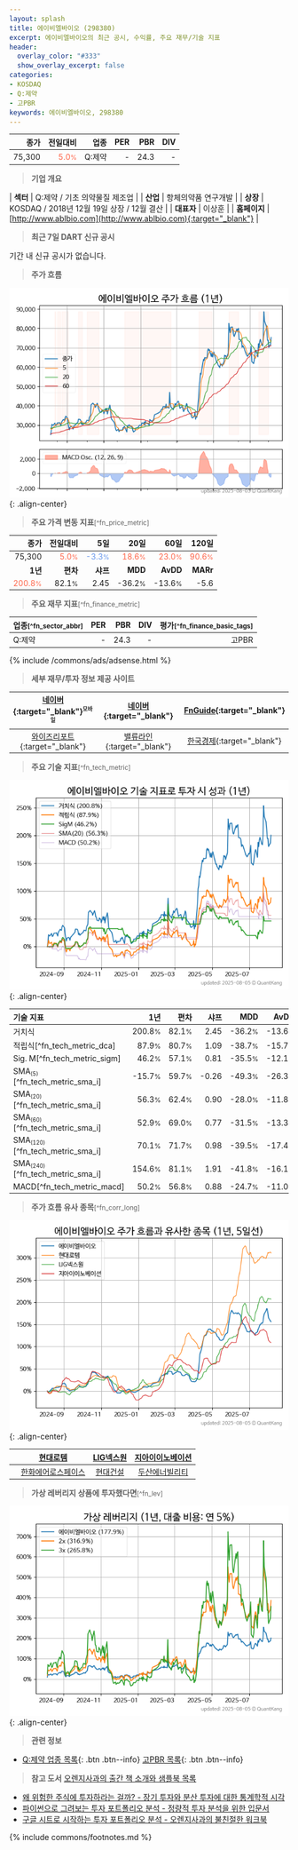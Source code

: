 ```yaml
---
layout: splash
title: 에이비엘바이오 (298380)
excerpt: 에이비엘바이오의 최근 공시, 수익률, 주요 재무/기술 지표
header:
  overlay_color: "#333"
  show_overlay_excerpt: false
categories:
- KOSDAQ
- Q:제약
- 고PBR
keywords: 에이비엘바이오, 298380
---
```


| **종가** | **전일대비** | **업종** | **PER** | **PBR** | **DIV** |
| -------: | -----------: | -------: | ------: | ------: | ------: |
| 75,300 | <span style="color: tomato">5.0<small>%</small></span> | Q:제약 | - | 24.3 | - |

<!-- more -->


> **기업 개요**<a id="company"></a>

| <span style="white-space:nowrap;">**섹터**</span> | Q:제약 / 기초 의약물질 제조업 |
| <span style="white-space:nowrap;">**산업**</span> | 항체의약품 연구개발 |
| <span style="white-space:nowrap;">**상장**</span> | KOSDAQ / 2018년 12월 19일 상장 / 12월 결산 |
| <span style="white-space:nowrap;">**대표자**</span> | 이상훈 |
| <span style="white-space:nowrap;">**홈페이지**</span> | [http://www.ablbio.com](http://www.ablbio.com){:target="_blank"} |


> **최근 7일 DART 신규 공시**<a id="dart"></a>

기간 내 신규 공시가 없습니다.


> **주가 흐름**<a id="price"></a>

![298380](/stock/images/298380.png){: .align-center}


> **주요 가격 변동 지표**<small>[^fn_price_metric]</small>

| **종가** | **전일대비** | **5일** | **20일** | **60일** | **120일** |
| -------: | -----------: | ------: | -------: | -------: | --------: |
| 75,300 | <span style="color: tomato">5.0<small>%</small></span> | <span style="color: cornflowerblue">-3.3<small>%</small></span> | <span style="color: tomato">18.6<small>%</small></span> | <span style="color: tomato">23.0<small>%</small></span> | <span style="color: tomato">90.6<small>%</small></span> |
| **1년** | **편차** | **샤프** | **MDD** | **AvDD** | **MARr** |
| <span style="color: tomato">200.8<small>%</small></span> | 82.1<small>%</small> | 2.45 | -36.2<small>%</small> | -13.6<small>%</small> | -5.6 |


> **주요 재무 지표**<small>[^fn_finance_metric]</small>

| **업종**<small>[^fn_sector_abbr]</small> | **PER** | **PBR** | **DIV** | **평가**<small>[^fn_finance_basic_tags]</small> |
| :--------------------------------------- | ------: | ------: | ------: | ----------------------------------------------: |
| Q:제약 | - | 24.3 | - | 고PBR |



{% include /commons/ads/adsense.html %}

> **세부 재무/투자 정보 제공 사이트**

| [네이버](https://m.stock.naver.com/domestic/stock/298380/finance/summary){:target="_blank"}<sup><small>모바일</small></sup> | [네이버](https://finance.naver.com/item/coinfo.naver?code=298380){:target="_blank"} | [FnGuide](https://comp.fnguide.com/SVO2/ASP/SVD_Invest.asp?gicode=A298380&MenuYn=Y){:target="_blank"} |
| :---: | :---: | :---: |
| [와이즈리포트](https://comp.wisereport.co.kr/company/c1040001.aspx?cmp_cd=298380){:target="_blank"} | [밸류라인](https://www.valueline.co.kr/finance/summary/298380){:target="_blank"} | [한국경제](https://markets.hankyung.com/stock/298380/financial-summary){:target="_blank"} |


> **주요 기술 지표**<small>[^fn_tech_metric]</small>


![298380](/stock/images/298380_tech.png){: .align-center}

| **기술 지표** | **1년** | **편차** | **샤프** | **MDD** | **AvDD** |
| :------------ | ------: | -----------: | -------: | ------: | -------: |
| 거치식 | 200.8<small>%</small> | 82.1<small>%</small> | 2.45 | -36.2<small>%</small> | -13.6<small>%</small> |
| 적립식[^fn_tech_metric_dca] | 87.9<small>%</small> | 80.7<small>%</small> | 1.09 | -38.7<small>%</small> | -15.7<small>%</small> |
| Sig. M[^fn_tech_metric_sigm] | 46.2<small>%</small> | 57.1<small>%</small> | 0.81 | -35.5<small>%</small> | -12.1<small>%</small> |
| SMA<small><sub>(5)</sub></small>[^fn_tech_metric_sma_i] | -15.7<small>%</small> | 59.7<small>%</small> | -0.26 | -49.3<small>%</small> | -26.3<small>%</small> |
| SMA<small><sub>(20)</sub></small>[^fn_tech_metric_sma_i] | 56.3<small>%</small> | 62.4<small>%</small> | 0.90 | -28.0<small>%</small> | -11.8<small>%</small> |
| SMA<small><sub>(60)</sub></small>[^fn_tech_metric_sma_i] | 52.9<small>%</small> | 69.0<small>%</small> | 0.77 | -31.5<small>%</small> | -13.3<small>%</small> |
| SMA<small><sub>(120)</sub></small>[^fn_tech_metric_sma_i] | 70.1<small>%</small> | 71.7<small>%</small> | 0.98 | -39.5<small>%</small> | -17.4<small>%</small> |
| SMA<small><sub>(240)</sub></small>[^fn_tech_metric_sma_i] | 154.6<small>%</small> | 81.1<small>%</small> | 1.91 | -41.8<small>%</small> | -16.1<small>%</small> |
| MACD[^fn_tech_metric_macd] | 50.2<small>%</small> | 56.8<small>%</small> | 0.88 | -24.7<small>%</small> | -11.0<small>%</small> |


> **주가 흐름 유사 종목**<a id="corr"></a><small>[^fn_corr_long]</small>

![298380](/stock/images/298380_corr.png){: .align-center}

|       | [현대로템](/064350/) | [LIG넥스원](/079550/) | [지아이이노베이션](/358570/) |
| :---: | :------------------------------------: | :------------------------------------: | :------------------------------------: |
|       | [한화에어로스페이스](/012450/) | [현대건설](/000720/) | [두산에너빌리티](/034020/) |


> **가상 레버리지 상품에 투자했다면**<a id="2x"></a><small>[^fn_lev]</small>

![298380](/stock/images/298380_2x.png){: .align-center}


> **관련 정보**

- [Q:제약 업종 목록](/stats/sector/kosdaq_업종_제약_종목/){: .btn .btn--info} [고PBR 목록](/fn/fn_high_pbr/){: .btn .btn--info}

> **참고 도서** [오렌지사과의 출간 책 소개와 샘플북 목록](https://kongdori.tistory.com/691)

- [왜 위험한 주식에 투자하라는 걸까? - 장기 투자와 분산 투자에 대한 통계학적 시각](https://kongdori.tistory.com/421)
- [파이썬으로 그려보는 투자 포트폴리오 분석  - 정량적 투자 분석을 위한 입문서](https://kongdori.tistory.com/643)
- [구글 시트로 시작하는 투자 포트폴리오 분석 - 오렌지사과의 불친절한 워크북](https://kongdori.tistory.com/449)


{% include commons/footnotes.md %}